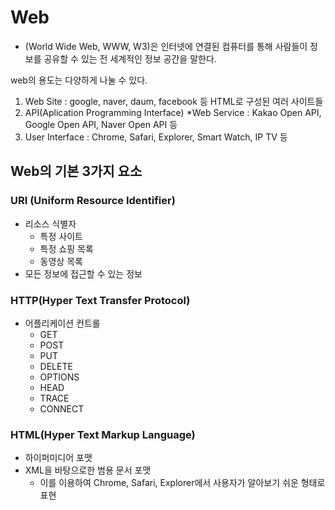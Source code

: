 # Web

* (World Wide Web, WWW, W3)은 인터넷에 연결된 컴퓨터를 통해 사람들이 정보를 공유할 수 있는 전 세계적인 정보 공간을 말한다.

web의 용도는 다양하게 나눌 수 있다.

1. Web Site : google, naver, daum, facebook 등 HTML로 구성된 여러 사이트들
2. API(Aplication Programming Interface) *Web Service : Kakao Open API, Google Open API, Naver Open API 등
3. User Interface : Chrome, Safari, Explorer, Smart Watch, IP TV 등



## Web의 기본 3가지 요소

### URI (Uniform Resource Identifier)

* 리소스 식별자 
  * 특정 사이트 
  * 특정 쇼핑 목록
  * 동영상 목록
* 모든 정보에 접근할 수 있는 정보

### HTTP(Hyper Text Transfer Protocol)

* 어플리케이션 컨트롤
  * GET
  * POST
  * PUT
  * DELETE
  * OPTIONS
  * HEAD
  * TRACE
  * CONNECT

### HTML(Hyper Text Markup Language)

* 하이퍼미디어 포맷
* XML을 바탕으로한 범용 문서 포맷
  * 이를 이용하여 Chrome, Safari, Explorer에서 사용자가 알아보기 쉬운 형태로 표현